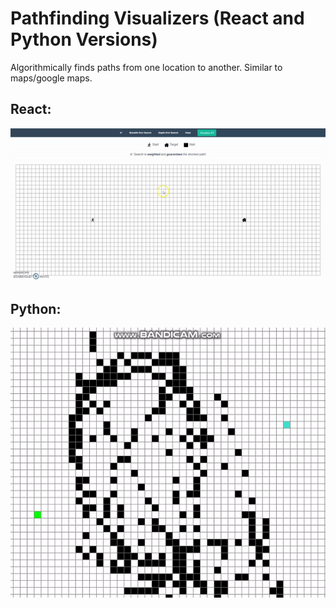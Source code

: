 # Pathfinding Visualizers (React and Python Versions)

Algorithmically finds paths from one location to another.  Similar to maps/google maps.

## React:
![Finding example](/pathfinder-final.gif)

## Python:
![Finding example](/python-pathfinder.gif)
